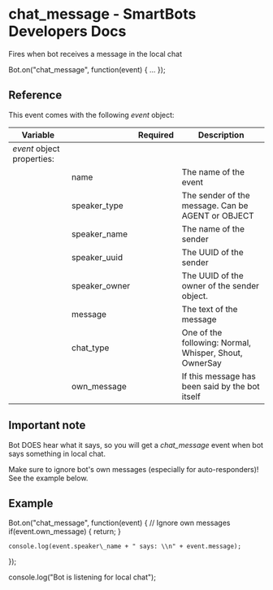 # chat\_message - SmartBots Developers Docs

Fires when bot receives a message in the local chat

Bot.on("chat\_message", function(event) { ... });

## Reference

This event comes with the following _event_ object:

| Variable |     | Required | Description |
| --- | --- | --- | --- |
| _event_ object properties: |     |     |     |
|     | name |     | The name of the event |
|     | speaker\_type |     | The sender of the message. Can be AGENT or OBJECT |
|     | speaker\_name |     | The name of the sender |
|     | speaker\_uuid |     | The UUID of the sender |
|     | speaker\_owner |     | The UUID of the owner of the sender object. |
|     | message |     | The text of the message |
|     | chat\_type |     | One of the following: Normal, Whisper, Shout, OwnerSay |
|     | own\_message |     | If this message has been said by the bot itself |

## Important note

Bot DOES hear what it says, so you will get a _chat\_message_ event when bot says something in local chat.

Make sure to ignore bot's own messages (especially for auto-responders)! See the example below.

## Example

Bot.on("chat\_message", function(event) {
	// Ignore own messages
	if(event.own\_message) { return; }

	console.log(event.speaker\_name + " says: \\n" + event.message);
});

console.log("Bot is listening for local chat");
